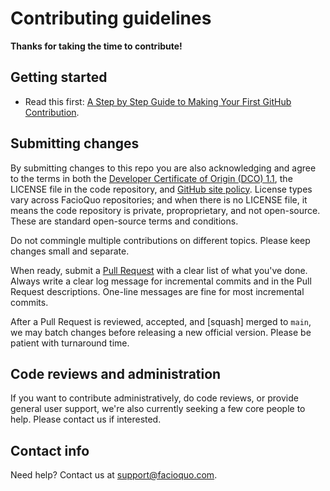 # Contributing guidelines

**Thanks for taking the time to contribute!**

## Getting started

- Read this first: [A Step by Step Guide to Making Your First GitHub Contribution](https://codeburst.io/a-step-by-step-guide-to-making-your-first-github-contribution-5302260a2940).

## Submitting changes

By submitting changes to this repo you are also acknowledging and agree to the terms in both the [Developer Certificate of Origin (DCO) 1.1](https://developercertificate.org), the LICENSE file in the code repository, and [GitHub site policy](https://docs.github.com/en/site-policy).  License types vary across FacioQuo repositories; and when there is no LICENSE file, it means the code repository is private, proproprietary, and not open-source.  These are standard open-source terms and conditions.

Do not commingle multiple contributions on different topics.  Please keep changes small and separate.

When ready, submit a [Pull Request](https://help.github.com/pull-requests) with a clear list of what you've done.
Always write a clear log message for incremental commits and in the Pull Request descriptions. One-line messages are fine for most incremental commits.

After a Pull Request is reviewed, accepted, and [squash] merged to `main`, we may batch changes before releasing a new official version.  Please be patient with turnaround time.

## Code reviews and administration

If you want to contribute administratively, do code reviews, or provide general user support, we're also currently seeking a few core people to help.  Please contact us if interested.

## Contact info

Need help?  Contact us at [support@facioquo.com](mailto:support@facioquo.com).
